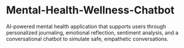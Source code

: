 # Mental-Health-Wellness-Chatbot
AI-powered mental health application that  supports users through personalized journaling, emotional reflection, sentiment  analysis, and a conversational chatbot to simulate safe, empathetic  conversations.
